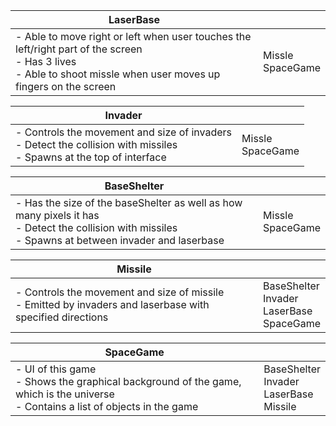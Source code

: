 | LaserBase | |
|---|---|
|  - Able to move right or left when user touches the left/right part of the screen <br> - Has 3 lives <br> - Able to shoot missle when user moves up fingers on the screen |  Missle <br> SpaceGame |



| Invader | |
|---|---|
|  - Controls the movement and size of invaders <br> - Detect the collision with missiles <br> - Spawns at the top of interface |  Missle <br> SpaceGame |



| BaseShelter | |
|---|---|
|  - Has the size of the baseShelter as well as how many pixels it has  <br> - Detect the collision with missiles <br> - Spawns at between invader and laserbase |  Missle <br> SpaceGame |


| Missile | |
|---|---|
|  - Controls the movement and size of missile  <br> - Emitted by invaders and laserbase with specified directions |  BaseShelter <br> Invader <br> LaserBase <br> SpaceGame |


| SpaceGame | |
|---|---|
|  - UI of this game  <br> - Shows the graphical background of the game, which is the universe <br> - Contains a list of objects in the game |  BaseShelter <br> Invader <br> LaserBase <br> Missile |

